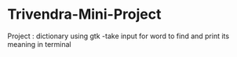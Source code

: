 # Trivendra-Mini-Project
Project : dictionary using gtk 
-take input for word to find and print its meaning in terminal

